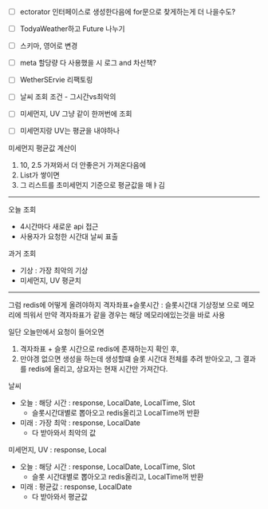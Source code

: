 - [ ] ectorator 인터페이스로 생성한다음에 for문으로 찾게하는게 더 나을수도?
- [ ] TodyaWeather하고 Future 나누기
- [ ] 스키마, 영어로 변경
- [ ] meta 할당량 다 사용했을 시 로그 and 차선책?
- [ ] WetherSErvie 리팩토링
- [ ] 날씨 조회 조건 - 그시간vs최악의
- [ ] 미세먼지, UV 그냥 같이 한꺼번에 조회
- [ ] 미세먼지랑 UV는 평균을 내야하나


미세먼지 평균값 계산이
1. 10, 2.5 가져와서 더 안좋은거 가져온다음에
2. List가 쌓이면
3. 그 리스트를 초미세먼지 기준으로 평균값을 매ㅑ김

---
오늘 조회
- 4시간마다 새로운 api 접근
- 사용자가 요청한 시간대 날씨 표출

과거 조회
- 기상 : 가장 최악의 기상
- 미세먼지, UV 평균치

---
그럼 redis에 어떻게 올려야하지
격자좌표+슬롯시간 : 슬롯시간대 기상정보 으로 메모리에 띄워서 만약 격자좌표가 같을 경우는 해당 메모리에있는것을 바로 사용


일단 오늘만에서 요청이 들어오면
1. 격자좌표 + 슬롯 시간으로 redis에 존재하는지 확인 후, 
2. 만야겡 없으면 생성을 하는데
   생성할떄 슬롯 시간대 전체를 추려 받아오고, 그 결과를 redis에 올리고, 상요자는 현재 시간만 가져간다.



날씨
- 오늘 : 해당 시간 : response, LocalDate, LocalTime, Slot
	- 슬롯시간대별로 뽑아오고 redis올리고 LocalTime꺼 반환
- 미래 : 가장 최악 : response, LocalDate
	- 다 받아와서 최악의 값

미세먼지, UV : response, Local
- 오늘 : 해당 시간 : response, LocalDate, LocalTime, Slot
	- 슬롯 시간대별로 뽑아오고 redis올리고, LocalTime꺼 반환
- 미래 : 평균값 : response, LocalDate
	- 다 받아와서 평균값

